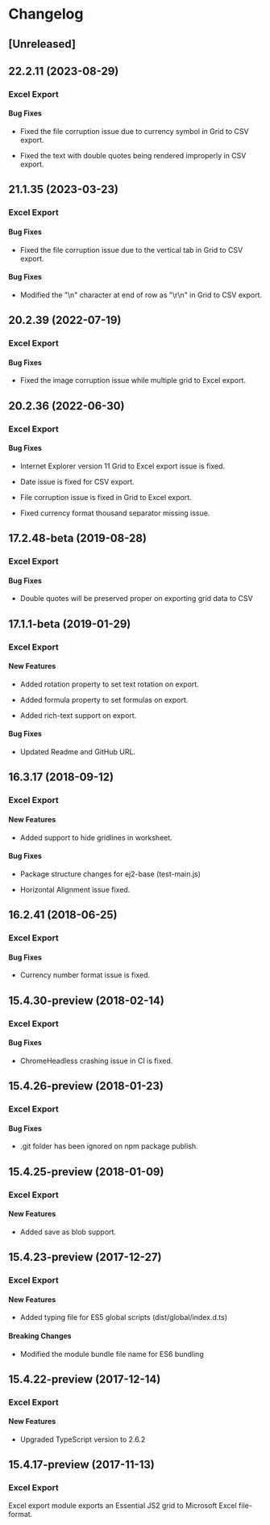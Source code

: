 # Changelog

## [Unreleased]

## 22.2.11 (2023-08-29)

### Excel Export

#### Bug Fixes

- Fixed the file corruption issue due to currency symbol in Grid to CSV export.

- Fixed the text with double quotes being rendered improperly in CSV export.

## 21.1.35 (2023-03-23)

### Excel Export

#### Bug Fixes

- Fixed the file corruption issue due to the vertical tab in Grid to CSV export.

#### Bug Fixes

- Modified the "\n" character at end of row as "\r\n" in Grid to CSV export.

## 20.2.39 (2022-07-19)

### Excel Export

#### Bug Fixes

- Fixed the image corruption issue while multiple grid to Excel export.

## 20.2.36 (2022-06-30)

### Excel Export

#### Bug Fixes

- Internet Explorer version 11 Grid to Excel export issue is fixed.

- Date issue is fixed for CSV export.

- File corruption issue is fixed in Grid to Excel export.

- Fixed currency format thousand separator missing issue.

## 17.2.48-beta (2019-08-28)

### Excel Export

#### Bug Fixes

- Double quotes will be preserved proper on exporting grid data to CSV

## 17.1.1-beta (2019-01-29)

### Excel Export

#### New Features

- Added rotation property to set text rotation on export.

- Added formula property to set formulas on export.

- Added rich-text support on export.

#### Bug Fixes

- Updated Readme and GitHub URL.

## 16.3.17 (2018-09-12)

### Excel Export

#### New Features

- Added support to hide gridlines in worksheet.

#### Bug Fixes

- Package structure changes for ej2-base (test-main.js)

- Horizontal Alignment issue fixed.

## 16.2.41 (2018-06-25)

### Excel Export

#### Bug Fixes

- Currency number format issue is fixed.

## 15.4.30-preview (2018-02-14)

### Excel Export

#### Bug Fixes

- ChromeHeadless crashing issue in CI is fixed.

## 15.4.26-preview (2018-01-23)

### Excel Export

#### Bug Fixes

- .git folder has been ignored on npm package publish.

## 15.4.25-preview (2018-01-09)

### Excel Export

#### New Features

- Added save as blob support.

## 15.4.23-preview (2017-12-27)

### Excel Export

#### New Features

- Added typing file for ES5 global scripts (dist/global/index.d.ts)

#### Breaking Changes

- Modified the module bundle file name for ES6 bundling

## 15.4.22-preview (2017-12-14)

### Excel Export

#### New Features

- Upgraded TypeScript version to 2.6.2

## 15.4.17-preview (2017-11-13)

### Excel Export

Excel export module exports an Essential JS2 grid to Microsoft Excel file-format.

